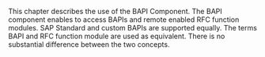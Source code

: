This chapter  describes the use of the BAPI Component. 
The BAPI component enables to access BAPIs and remote enabled RFC function modules. SAP Standard and custom BAPIs are supported equally. The terms BAPI and RFC function module are used as equivalent. There is no substantial difference between the two concepts.
